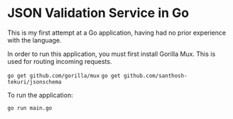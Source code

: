 # JSON Validation Service in Go

This is my first attempt at a Go application, having had no prior experience with the language.

In order to run this application, you must first install Gorilla Mux. This is used for routing incoming requests.

`go get github.com/gorilla/mux`
`go get github.com/santhosh-tekuri/jsonschema`

To run the application:

`go run main.go`